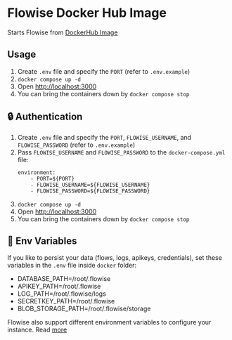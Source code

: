 # Flowise Docker Hub Image

Starts Flowise from [DockerHub Image](https://hub.docker.com/r/flowiseai/flowise)

## Usage

1. Create `.env` file and specify the `PORT` (refer to `.env.example`)
2. `docker compose up -d`
3. Open [http://localhost:3000](http://localhost:3000)
4. You can bring the containers down by `docker compose stop`

## 🔒 Authentication

1. Create `.env` file and specify the `PORT`, `FLOWISE_USERNAME`, and `FLOWISE_PASSWORD` (refer to `.env.example`)
2. Pass `FLOWISE_USERNAME` and `FLOWISE_PASSWORD` to the `docker-compose.yml` file:
   ```
   environment:
       - PORT=${PORT}
       - FLOWISE_USERNAME=${FLOWISE_USERNAME}
       - FLOWISE_PASSWORD=${FLOWISE_PASSWORD}
   ```
3. `docker compose up -d`
4. Open [http://localhost:3000](http://localhost:3000)
5. You can bring the containers down by `docker compose stop`

## 🌱 Env Variables

If you like to persist your data (flows, logs, apikeys, credentials), set these variables in the `.env` file inside `docker` folder:

- DATABASE_PATH=/root/.flowise
- APIKEY_PATH=/root/.flowise
- LOG_PATH=/root/.flowise/logs
- SECRETKEY_PATH=/root/.flowise
- BLOB_STORAGE_PATH=/root/.flowise/storage

Flowise also support different environment variables to configure your instance. Read [more](https://docs.flowiseai.com/environment-variables)
